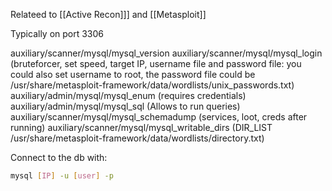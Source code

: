 Relateed to [[Active Recon]]] and [[Metasploit]]

Typically on port 3306

auxiliary/scanner/mysql/mysql_version
auxiliary/scanner/mysql/mysql_login (bruteforcer, set speed, target IP, username file and password file: you could also set username to root, the password file could be /usr/share/metasploit-framework/data/wordlists/unix_passwords.txt)
auxiliary/admin/mysql/mysql_enum (requires credentials)
auxiliary/admin/mysql/mysql_sql (Allows to run queries)
auxiliary/scanner/mysql/mysql_schemadump (services, loot, creds after running)
auxiliary/scanner/mysql/mysql_writable_dirs (DIR_LIST /usr/share/metasploit-framework/data/wordlists/directory.txt)

Connect to the db with:

``` bash
mysql [IP] -u [user] -p
```
